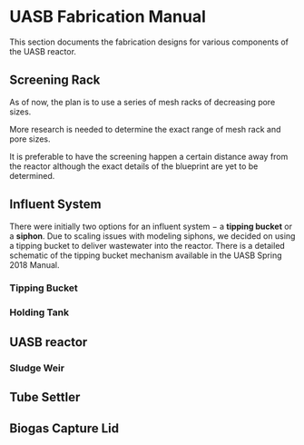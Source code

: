 # UASB Fabrication Manual

This section documents the fabrication designs for various components of the UASB reactor.

## Screening Rack
As of now, the plan is to use a series of mesh racks of decreasing pore sizes.

More research is needed to determine the exact range of mesh rack and pore sizes.

It is preferable to have the screening happen a certain distance away from the reactor although the exact details of the blueprint are yet to be determined.

## Influent System
There were initially two options for an influent system $-$ a **tipping bucket** or a **siphon**. Due to scaling issues with modeling siphons, we decided on using a tipping bucket to deliver wastewater into the reactor.
There is a detailed schematic of the tipping bucket mechanism available in the UASB Spring 2018 Manual.

### Tipping Bucket

### Holding Tank


## UASB reactor

### Sludge Weir

## Tube Settler


## Biogas Capture Lid
